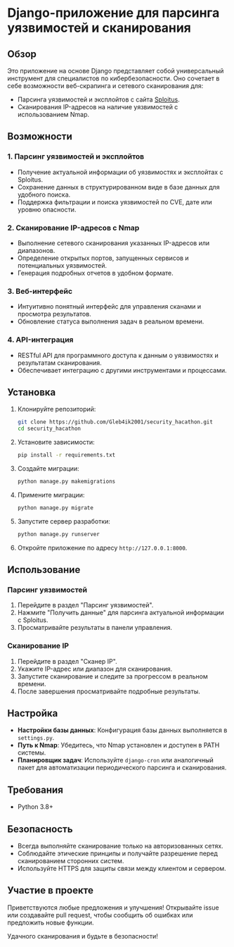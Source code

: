 # Django-приложение для парсинга уязвимостей и сканирования

## Обзор

Это приложение на основе Django представляет собой универсальный инструмент для специалистов по кибербезопасности. Оно сочетает в себе возможности веб-скрапинга и сетевого сканирования для:

- Парсинга уязвимостей и эксплойтов с сайта [Sploitus](https://sploitus.com).
- Сканирования IP-адресов на наличие уязвимостей с использованием Nmap.

## Возможности

### 1. **Парсинг уязвимостей и эксплойтов**
   - Получение актуальной информации об уязвимостях и эксплойтах с Sploitus.
   - Сохранение данных в структурированном виде в базе данных для удобного поиска.
   - Поддержка фильтрации и поиска уязвимостей по CVE, дате или уровню опасности.

### 2. **Сканирование IP-адресов с Nmap**
   - Выполнение сетевого сканирования указанных IP-адресов или диапазонов.
   - Определение открытых портов, запущенных сервисов и потенциальных уязвимостей.
   - Генерация подробных отчетов в удобном формате.

### 3. **Веб-интерфейс**
   - Интуитивно понятный интерфейс для управления сканами и просмотра результатов.
   - Обновление статуса выполнения задач в реальном времени.

### 4. **API-интеграция**
   - RESTful API для программного доступа к данным о уязвимостях и результатам сканирования.
   - Обеспечивает интеграцию с другими инструментами и процессами.

## Установка

1. Клонируйте репозиторий:
   ```bash
   git clone https://github.com/Gleb4ik2001/security_hacathon.git
   cd security_hacathon
   ```

2. Установите зависимости:
   ```bash
   pip install -r requirements.txt
   ```
3. Создайте миграции:
   ```bash
   python manage.py makemigrations
   ```

4. Примените миграции:
   ```bash
   python manage.py migrate
   ```

5. Запустите сервер разработки:
   ```bash
   python manage.py runserver
   ```

6. Откройте приложение по адресу `http://127.0.0.1:8000`.

## Использование

### Парсинг уязвимостей
1. Перейдите в раздел "Парсинг уязвимостей".
2. Нажмите "Получить данные" для парсинга актуальной информации с Sploitus.
3. Просматривайте результаты в панели управления.

### Сканирование IP
1. Перейдите в раздел "Сканер IP".
2. Укажите IP-адрес или диапазон для сканирования.
3. Запустите сканирование и следите за прогрессом в реальном времени.
4. После завершения просматривайте подробные результаты.

## Настройка

- **Настройки базы данных**: Конфигурация базы данных выполняется в `settings.py`.
- **Путь к Nmap**: Убедитесь, что Nmap установлен и доступен в PATH системы.
- **Планировщик задач**: Используйте `django-cron` или аналогичный пакет для автоматизации периодического парсинга и сканирования.

## Требования

- Python 3.8+
## Безопасность

- Всегда выполняйте сканирование только на авторизованных сетях.
- Соблюдайте этические принципы и получайте разрешение перед сканированием сторонних систем.
- Используйте HTTPS для защиты связи между клиентом и сервером.

## Участие в проекте

Приветствуются любые предложения и улучшения! Открывайте issue или создавайте pull request, чтобы сообщить об ошибках или предложить новые функции.


Удачного сканирования и будьте в безопасности!
